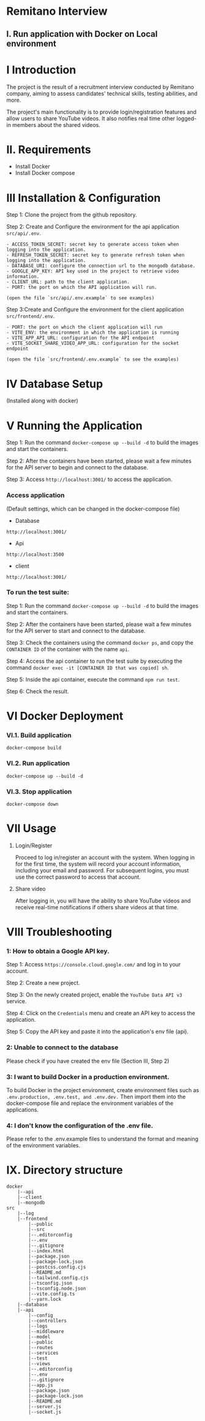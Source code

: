 # Remitano Interview
## I. Run application with Docker on Local environment
# I Introduction

The project is the result of a recruitment interview conducted by Remitano company, aiming to assess candidates' technical skills, testing abilities, and more.

The project's main functionality is to provide login/registration features and allow users to share YouTube videos. It also notifies real time other logged-in members about the shared videos.

# II. Requirements

- Install Docker
- Install Docker compose

# III Installation & Configuration

Step 1: Clone the project from the github repository.

Step 2: Create and Configure the environment for the api application `src/api/.env`.

    - ACCESS_TOKEN_SECRET: secret key to generate access token when logging into the application.
    - REFRESH_TOKEN_SECRET: secret key to generate refresh token when logging into the application.
    - DATABASE_URI: configure the connection url to the mongodb database.
    - GOOGLE_APP_KEY: API key used in the project to retrieve video information.
    - CLIENT_URL: path to the client application.
    - PORT: the port on which the API application will run.

    (open the file `src/api/.env.example` to see examples)

Step 3:Create and  Configure the environment for the client application `src/frontend/.env`.

    - PORT: the port on which the client application will run
    - VITE_ENV: the environment in which the application is running
    - VITE_APP_API_URL: configuration for the API endpoint
    - VITE_SOCKET_SHARE_VIDEO_APP_URL: configuration for the socket endpoint

    (open the file `src/frontend/.env.example` to see the examples)

# IV Database Setup

(Installed along with docker)

# V Running the Application


Step 1: Run the command `docker-compose up --build -d` to build the images and start the containers.

Step 2: After the containers have been started, please wait a few minutes for the API server to begin and connect to the database.

Step 3: Access `http://localhost:3001/` to access the application.


### Access application

(Default settings, which can be changed in the docker-compose file)

- Database

```
http://localhost:3001/
```

- Api

```
http://localhost:3500
```

- client

```
http://localhost:3001/
```


### To run the test suite:

Step 1: Run the command `docker-compose up --build -d` to build the images and start the containers.

Step 2: After the containers have been started, please wait a few minutes for the API server to start and connect to the database.

Step 3: Check the containers using the command `docker ps`, and copy the `CONTAINER ID` of the container with the name `api`.

Step 4: Access the api container to run the test suite by executing the command `docker exec -it [CONTAINER ID that was copied] sh`.

Step 5: Inside the api container, execute the command `npm run test`.

Step 6: Check the result.


# VI Docker Deployment

### VI.1. Build application

```
docker-compose build
```

### VI.2. Run application

```
docker-compose up --build -d
```

### VI.3. Stop application

```
docker-compose down
```

# VII Usage

1. Login/Register

    Proceed to log in/register an account with the system. When logging in for the first time, the system will record your account information, including your email and password. For subsequent logins, you must use the correct password to access that account.

2. Share video
    
    After logging in, you will have the ability to share YouTube videos and receive real-time notifications if others share videos at that time.

# VIII Troubleshooting

### 1: How to obtain a Google API key.

Step 1: Access `https://console.cloud.google.com/` and log in to your account.

Step 2: Create a new project.

Step 3: On the newly created project, enable the `YouTube Data API v3` service.

Step 4: Click on the `Credentials` menu and create an API key to access the application.

Step 5: Copy the API key and paste it into the application's env file (api).

### 2: Unable to connect to the database

Please check if you have created the env file (Section III, Step 2)

### 3: I want to build Docker in a production environment.

To build Docker in the project environment, create environment files such as `.env.production, .env.test, and .env.dev.` Then import them into the docker-compose file and replace the environment variables of the applications.

### 4: I don't know the configuration of the .env file.

Please refer to the .env.example files to understand the format and meaning of the environment variables.

# IX. Directory structure
```
docker
    |--api
    |--client
    |--mongodb
src
    |--log
    |--frontend
        |--public
        |--src
        |--.editorconfig
        |--.env
        |--.gitignore
        |--index.html
        |--package.json
        |--package-lock.json
        |--postcss.config.cjs
        |--README.md
        |--tailwind.config.cjs
        |--tsconfig.json
        |--tsconfig.node.json
        |--vite.config.ts
        |--yarn.lock
    |--database
    |--api
        |--config
        |--controllers
        |--logs
        |--middleware
        |--model
        |--public
        |--routes
        |--services
        |--test
        |--views
        |--.editorconfig
        |--.env
        |--.gitignore
        |--app.js
        |--package.json
        |--package-lock.json
        |--README.md
        |--server.js
        |--socket.js
```